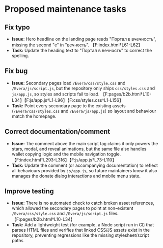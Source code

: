 # Proposed maintenance tasks

## Fix typo
- **Issue:** Hero headline on the landing page reads "Портал в вчечность", missing the second "е" in "вечность". 【F:index.html†L61-L62】
- **Task:** Update the heading text to "Портал в вечность" to correct the spelling.

## Fix bug
- **Issue:** Secondary pages load `/Evera/css/style.css` and `/Evera/js/script.js`, but the repository only ships `css/styles.css` and `js/app.js`, so styles and scripts fail to load. 【F:pages/b2b.html†L10-L34】【F:js/app.js†L1-L96】【F:css/styles.css†L1-L156】
- **Task:** Point every secondary page to the existing assets (`/Evera/css/styles.css` and `/Evera/js/app.js`) so layout and behaviour match the homepage.

## Correct documentation/comment
- **Issue:** The comment above the main script tag claims it only powers the stars, modal, and reveal animations, but the same file also handles wallet copying logic and the mobile navigation toggle. 【F:index.html†L293-L316】【F:js/app.js†L73-L110】
- **Task:** Update the comment (or accompanying documentation) to reflect all behaviours provided by `js/app.js`, so future maintainers know it also manages the donate dialog interactions and mobile menu state.

## Improve testing
- **Issue:** There is no automated check to catch broken asset references, which allowed the secondary pages to point at non-existent `/Evera/css/style.css` and `/Evera/js/script.js` files. 【F:pages/b2b.html†L10-L34】
- **Task:** Add a lightweight test (for example, a Node script run in CI) that parses HTML files and verifies that linked CSS/JS assets exist in the repository, preventing regressions like the missing stylesheet/script paths.
